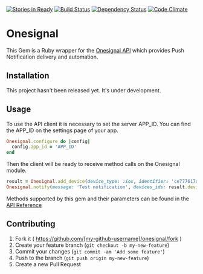 [![Stories in Ready](https://badge.waffle.io/upmysport/onesignal.png?label=ready&title=Ready)](https://waffle.io/upmysport/onesignal)
[![Build Status](https://circleci.com/gh/upmysport/onesignal.svg?style=shield)](https://circleci.com/gh/upmysport/onesignal)
[![Dependency Status](https://gemnasium.com/upmysport/one_signal.svg)](https://gemnasium.com/upmysport/one_signal)
[![Code Climate](https://codeclimate.com/github/upmysport/onesignal/badges/gpa.svg)](https://codeclimate.com/github/upmysport/onesignal)
# Onesignal

This Gem is a Ruby wrapper for the [Onesignal API](https://documentation.onesignal.com/docs/server-api-overview) which provides Push Notification delivery and automation.

## Installation

This project hasn't been released yet. It's under development.

## Usage

To use the API client it is necessary to set the server APP_ID. You can find the APP_ID on the settings page of your app.

```ruby
Onesignal.configure do |config|
  config.app_id = 'APP_ID'
end
```

Then the client will be ready to receive method calls on the Onesignal module.

```ruby
result = Onesignal.add_device(device_type: :ios, identifier: 'ce777617da7f548fe7a9ab6febb56')
Onesignal.notify(message: 'Test notification', devices_ids: result.device_id)
```

Methods supported by this gem and their parameters can be found in the [API Reference](https://documentation.onesignal.com/docs/server-api-overview)

## Contributing

1. Fork it ( https://github.com/[my-github-username]/onesignal/fork )
2. Create your feature branch (`git checkout -b my-new-feature`)
3. Commit your changes (`git commit -am 'Add some feature'`)
4. Push to the branch (`git push origin my-new-feature`)
5. Create a new Pull Request
